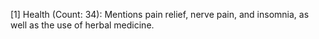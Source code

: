 [1] Health (Count: 34): Mentions pain relief, nerve pain, and insomnia, as well as the use of herbal medicine.
